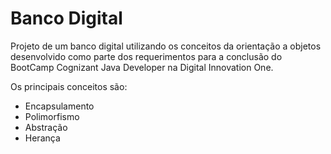 # Banco Digital
Projeto de um banco digital utilizando os conceitos da orientação a objetos desenvolvido como parte dos requerimentos para a conclusão do BootCamp Cognizant Java Developer na Digital Innovation One.

Os principais conceitos são:
- Encapsulamento
- Polimorfismo
- Abstração
- Herança
